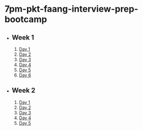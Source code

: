 # 7pm-pkt-faang-interview-prep-bootcamp

- ## Week 1

   1. [Day 1](https://www.facebook.com/watch/?v=600490662901837)
   2. [Day 2](https://www.facebook.com/watch/?v=1578500439473003)
   3. [Day 3](https://www.facebook.com/watch/?v=1786061622128173)
   4. [Day 4](https://www.facebook.com/watch/?v=1167509331390551)
   5. [Day 5](https://www.facebook.com/watch/?v=972234951523103)
   6. [Day 6](https://www.facebook.com/watch/?v=1784278069088407)

- ## Week 2

   1. [Day 1](https://www.facebook.com/watch/?v=1744217909480081)
   2. [Day 2](https://www.facebook.com/watch/?v=1160415335489148)
   3. [Day 3](https://www.facebook.com/watch/?v=1690878261866481)
   4. [Day 4](https://www.facebook.com/watch/?v=2370376600006069)
   5. [Day 5](https://www.facebook.com/watch/?v=1848412722678920)

<!-- - ## Week 

   1. [Day 1]()
   2. [Day 2]()
   3. [Day 3]()
   4. [Day 4]()
   5. [Day 5]() -->